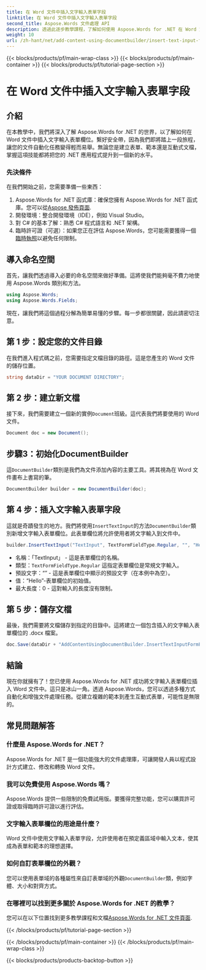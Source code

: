 ```yaml
---
title: 在 Word 文件中插入文字輸入表單字段
linktitle: 在 Word 文件中插入文字輸入表單字段
second_title: Aspose.Words 文件處理 API
description: 透過此逐步教學課程，了解如何使用 Aspose.Words for .NET 在 Word 文件中插入文字輸入表單欄位。非常適合建立互動式表單。
weight: 10
url: /zh-hant/net/add-content-using-documentbuilder/insert-text-input-form-field/
---
```


{{< blocks/products/pf/main-wrap-class >}}
{{< blocks/products/pf/main-container >}}
{{< blocks/products/pf/tutorial-page-section >}}

# 在 Word 文件中插入文字輸入表單字段

## 介紹

在本教學中，我們將深入了解 Aspose.Words for .NET 的世界，以了解如何在 Word 文件中插入文字輸入表單欄位。繫好安全帶，因為我們即將踏上一段旅程，讓您的文件自動化任務變得輕而易舉。無論您是建立表單、範本還是互動式文檔，掌握這項技能都將把您的 .NET 應用程式提升到一個新的水平。

### 先決條件

在我們開始之前，您需要準備一些東西：

1.  Aspose.Words for .NET 函式庫：確保您擁有 Aspose.Words for .NET 函式庫。您可以從[Aspose 發佈頁面](https://releases.aspose.com/words/net/).
2. 開發環境：整合開發環境（IDE），例如 Visual Studio。
3. 對 C# 的基本了解：熟悉 C# 程式語言和 .NET 架構。
4. 臨時許可證（可選）：如果您正在評估 Aspose.Words，您可能需要獲得一個[臨時執照](https://purchase.aspose.com/temporary-license/)以避免任何限制。

## 導入命名空間

首先，讓我們透過導入必要的命名空間來做好準備。這將使我們能夠毫不費力地使用 Aspose.Words 類別和方法。

```csharp
using Aspose.Words;
using Aspose.Words.Fields;
```

現在，讓我們將這個過程分解為簡單易懂的步驟。每一步都很關鍵，因此請密切注意。

## 第 1 步：設定您的文件目錄

在我們進入程式碼之前，您需要指定文檔目錄的路徑。這是您產生的 Word 文件的儲存位置。

```csharp
string dataDir = "YOUR DOCUMENT DIRECTORY";
```

## 第 2 步：建立新文檔

接下來，我們需要建立一個新的實例`Document`班級。這代表我們將要使用的 Word 文件。

```csharp
Document doc = new Document();
```

## 步驟3：初始化DocumentBuilder

這`DocumentBuilder`類別是我們為文件添加內容的主要工具。將其視為在 Word 文件畫布上書寫的筆。

```csharp
DocumentBuilder builder = new DocumentBuilder(doc);
```

## 第 4 步：插入文字輸入表單字段

這就是奇蹟發生的地方。我們將使用`InsertTextInput`的方法`DocumentBuilder`類別新增文字輸入表單欄位。此表單欄位將允許使用者將文字輸入到文件中。

```csharp
builder.InsertTextInput("TextInput", TextFormFieldType.Regular, "", "Hello", 0);
```

- 名稱：「TextInput」 - 這是表單欄位的名稱。
- 類型：`TextFormFieldType.Regular` 這指定表單欄位是常規文字輸入。
- 預設文字：“” - 這是表單欄位中顯示的預設文字（在本例中為空）。
- 值：“Hello”-表單欄位的初始值。
- 最大長度：0 - 這對輸入的長度沒有限制。

## 第 5 步：儲存文檔

最後，我們需要將文檔儲存到指定的目錄中。這將建立一個包含插入的文字輸入表單欄位的 .docx 檔案。

```csharp
doc.Save(dataDir + "AddContentUsingDocumentBuilder.InsertTextInputFormField.docx");
```

## 結論

現在你就擁有了！您已使用 Aspose.Words for .NET 成功將文字輸入表單欄位插入 Word 文件中。這只是冰山一角。透過 Aspose.Words，您可以透過多種方式自動化和增強文件處理任務。從建立複雜的範本到產生互動式表單，可能性是無限的。

## 常見問題解答

### 什麼是 Aspose.Words for .NET？
Aspose.Words for .NET 是一個功能強大的文件處理庫，可讓開發人員以程式設計方式建立、修改和轉換 Word 文件。

### 我可以免費使用 Aspose.Words 嗎？
Aspose.Words 提供一些限制的免費試用版。要獲得完整功能，您可以購買許可證或取得臨時許可證以進行評估。

### 文字輸入表單欄位的用途是什麼？
Word 文件中使用文字輸入表單字段，允許使用者在預定義區域中輸入文本，使其成為表單和範本的理想選擇。

### 如何自訂表單欄位的外觀？
您可以使用表單域的各種屬性來自訂表單域的外觀`DocumentBuilder`類，例如字體、大小和對齊方式。

### 在哪裡可以找到更多關於 Aspose.Words for .NET 的教學？
您可以在以下位置找到更多教學課程和文檔[Aspose.Words for .NET 文件頁面](https://reference.aspose.com/words/net/).

{{< /blocks/products/pf/tutorial-page-section >}}

{{< /blocks/products/pf/main-container >}}
{{< /blocks/products/pf/main-wrap-class >}}

{{< blocks/products/products-backtop-button >}}

